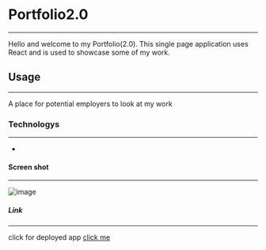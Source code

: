 # Portfolio2.0
***
Hello and welcome to my Portfolio(2.0). This single page application uses React and is used to showcase some of my work. 
## Usage
***
A place for potential employers to look at my work
### Technologys
***
*

#### Screen shot
***
![image]()
##### Link
***
click for deployed app
[click me](https://build-2d7313f2-34e1-42a3-a01f-4b91503fa100.gatsbyjs.io/)
